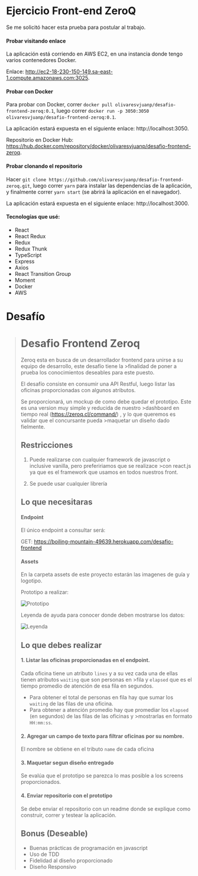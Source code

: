 # Ejercicio Front-end ZeroQ

Se me solicitó hacer esta prueba para postular al trabajo.

#### Probar visitando enlace

La aplicación está corriendo en AWS EC2, en una instancia donde tengo varios contenedores Docker.

Enlace: http://ec2-18-230-150-149.sa-east-1.compute.amazonaws.com:3025.

#### Probar con Docker

Para probar con Docker, correr `docker pull olivaresvjuanp/desafio-frontend-zeroq:0.1`, luego correr `docker run -p 3050:3050 olivaresvjuanp/desafio-frontend-zeroq:0.1`.

La aplicación estará expuesta en el siguiente enlace: http://localhost:3050.

Repositorio en Docker Hub: https://hub.docker.com/repository/docker/olivaresvjuanp/desafio-frontend-zeroq.

#### Probar clonando el repositorio

Hacer `git clone https://github.com/olivaresvjuanp/desafio-frontend-zeroq.git`, luego correr `yarn` para instalar las dependencias de la aplicación, y finalmente correr `yarn start` (se abrirá la aplicación en el navegador).

La aplicación estará expuesta en el siguiente enlace: http://localhost:3000.

#### Tecnologías que usé:
- React
- React Redux
- Redux
- Redux Thunk
- TypeScript
- Express
- Axios
- React Transition Group
- Moment
- Docker
- AWS

# Desafío

># Desafio Frontend Zeroq
>
>Zeroq esta en busca de un desarrollador frontend para unirse a su equipo de desarrollo, este desafío tiene la >finalidad de poner a prueba los conocimientos deseables para este puesto.
>
>El desafío consiste en consumir una API Restful, luego listar  las oficinas proporcionadas con algunos atributos.
>
>Se proporcionará, un mockup de como debe quedar el prototipo. Este es una version muy simple y reducida de nuestro >dashboard en tiempo real (https://zeroq.cl/command/) , y lo que queremos es validar que el concursante pueda >maquetar un diseño dado fielmente.
>
>## Restricciones
>
>1. Puede realizarse con cualquier framework de javascript o inclusive vanilla, pero prefeririamos que se realizace >con react.js ya que es el framework que usamos en todos nuestros front.
>
>2. Se puede usar cualquier librería
>
>## Lo que necesitaras
>
>#### Endpoint
>
>El único endpoint a consultar será:
>
>
> GET: https://boiling-mountain-49639.herokuapp.com/desafio-frontend
>
>#### Assets
>
>En la carpeta assets de este proyecto estarán las imagenes de guía y logotipo.
>
>Prototipo a realizar:
>
>![Prototipo](assets/screens/index.png "prototipo")
>
>Leyenda de ayuda para conocer donde deben mostrarse los datos:
>
>![Leyenda](assets/screens/legend.png "Leyenda")
>
>## Lo que debes realizar
>
>#### 1. Listar las oficinas proporcionadas en el endpoint.
>
>Cada oficina tiene un atributo `lines` y a su vez cada una de ellas tienen atributos `waiting` que son personas en >fila y `elapsed` que es el tiempo promedio de atención de esa fila en segundos.
>
>- Para obtener el total de personas en fila hay que sumar los `waiting` de las filas de una oficina.
>- Para obtener a atención promedio hay que promediar los `elapsed` (en segundos) de las filas de las oficinas y >mostrarlas en formato `HH:mm:ss`.
>
>#### 2. Agregar un campo de texto para filtrar oficinas por su nombre.
>El nombre se obtiene en el tributo `name` de cada oficina
>
>
>#### 3. Maquetar segun diseño entregado
>
>Se evalúa que el prototipo se parezca lo mas posible a los screens proporcionados.
>
>#### 4. Enviar repositorio con el prototipo
>
>Se debe enviar el repositorio con un readme donde se explique como construir, correr y testear la aplicación.
>
>## Bonus (Deseable)
>
>- Buenas prácticas de programación en javascript
>- Uso de TDD
>- Fidelidad al diseño proporcionado
>- Diseño Responsivo
